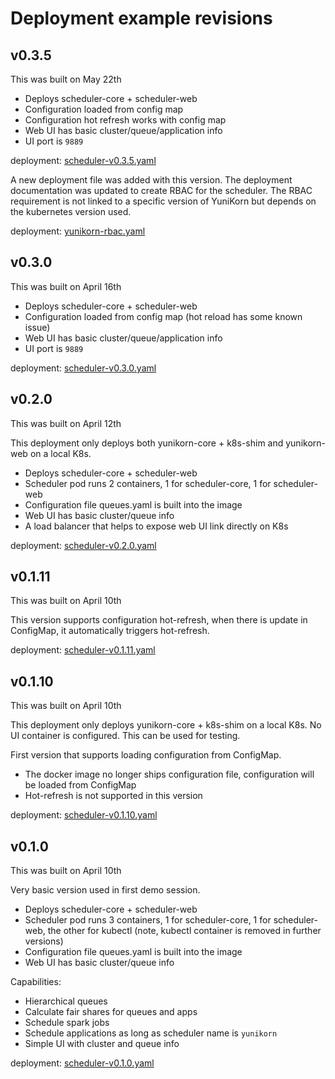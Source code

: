 # Deployment example revisions

## v0.3.5

This was built on May 22th

* Deploys scheduler-core + scheduler-web
* Configuration loaded from config map
* Configuration hot refresh works with config map
* Web UI has basic cluster/queue/application info
* UI port is `9889`

deployment: [scheduler-v0.3.5.yaml](scheduler-v0.3.5.yaml)

A new deployment file was added with this version. The deployment documentation was updated to create RBAC for the scheduler.
The RBAC requirement is not linked to a specific version of YuniKorn but depends on the kubernetes version used. 
  
deployment: [yunikorn-rbac.yaml](yunikorn-rbac.yaml)

## v0.3.0

This was built on April 16th

* Deploys scheduler-core + scheduler-web
* Configuration loaded from config map (hot reload has some known issue)
* Web UI has basic cluster/queue/application info
* UI port is `9889`

deployment: [scheduler-v0.3.0.yaml](scheduler-v0.3.0.yaml)

## v0.2.0

This was built on April 12th

This deployment only deploys both yunikorn-core + k8s-shim and yunikorn-web on a local K8s.

* Deploys scheduler-core + scheduler-web
* Scheduler pod runs 2 containers, 1 for scheduler-core, 1 for scheduler-web
* Configuration file queues.yaml is built into the image
* Web UI has basic cluster/queue info
* A load balancer that helps to expose web UI link directly on K8s

deployment: [scheduler-v0.2.0.yaml](scheduler-v0.2.0.yaml)

## v0.1.11

This was built on April 10th

This version supports configuration hot-refresh, when there is update in ConfigMap, it automatically triggers hot-refresh.

deployment: [scheduler-v0.1.11.yaml](scheduler-v0.1.11.yaml)

## v0.1.10

This was built on April 10th

This deployment only deploys yunikorn-core + k8s-shim on a local K8s. No UI container is configured. This can be used for testing.

First version that supports loading configuration from ConfigMap.
* The docker image no longer ships configuration file, configuration will be loaded from ConfigMap
* Hot-refresh is not supported in this version

deployment: [scheduler-v0.1.10.yaml](scheduler-v0.1.10.yaml)

## v0.1.0

This was built on April 10th

Very basic version used in first demo session.
* Deploys scheduler-core + scheduler-web
* Scheduler pod runs 3 containers, 1 for scheduler-core, 1 for scheduler-web, the other for kubectl (note, kubectl container is removed in further versions)
* Configuration file queues.yaml is built into the image
* Web UI has basic cluster/queue info

Capabilities:
* Hierarchical queues
* Calculate fair shares for queues and apps
* Schedule spark jobs
* Schedule applications as long as scheduler name is `yunikorn`
* Simple UI with cluster and queue info 

deployment: [scheduler-v0.1.0.yaml](scheduler-v0.1.0.yaml)